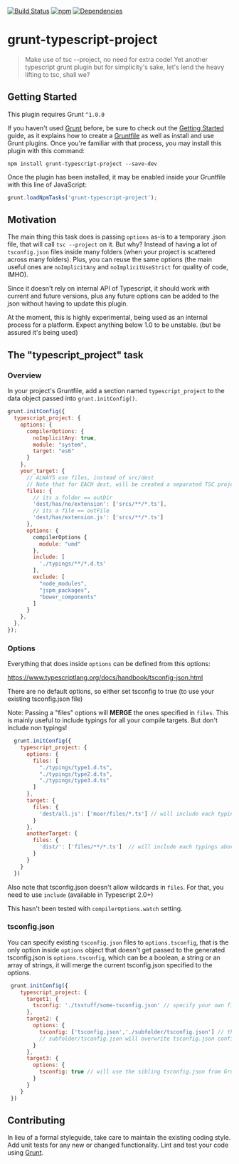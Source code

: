 [![Build Status](https://travis-ci.org/pocesar/grunt-typescript-project.svg?branch=master)](https://travis-ci.org/pocesar/grunt-typescript-project)
[![npm](https://img.shields.io/npm/v/grunt-typescript-project.svg?maxAge=2592000?style=flat-square)](https://www.npmjs.com/package/grunt-typescript-project)
[![Dependencies](https://david-dm.org/pocesar/grunt-typescript-project.svg)](https://david-dm.org/pocesar/grunt-typescript-project)

# grunt-typescript-project

> Make use of tsc --project, no need for extra code! Yet another typescript grunt plugin but for simplicity's sake, let's lend the heavy lifting to tsc, shall we?

## Getting Started
This plugin requires Grunt `^1.0.0`

If you haven't used [Grunt](http://gruntjs.com/) before, be sure to check out the [Getting Started](http://gruntjs.com/getting-started) guide, as it explains how to create a [Gruntfile](http://gruntjs.com/sample-gruntfile) as well as install and use Grunt plugins. Once you're familiar with that process, you may install this plugin with this command:

```shell
npm install grunt-typescript-project --save-dev
```

Once the plugin has been installed, it may be enabled inside your Gruntfile with this line of JavaScript:

```js
grunt.loadNpmTasks('grunt-typescript-project');
```

## Motivation

The main thing this task does is passing `options` as-is to a temporary .json file, that will call `tsc --project` on it.
But why? Instead of having a lot of `tsconfig.json` files inside many folders (when your project is scattered across many folders).
Plus, you can reuse the same options (the main useful ones are `noImplicitAny` and `noImplicitUseStrict` for quality of code, IMHO).

Since it doesn't rely on internal API of Typescript, it should work with current and future versions, plus any future options can be added
to the json without having to update this plugin.

At the moment, this is highly experimental, being used as an internal process for a platform. Expect anything below 1.0 to be unstable.
(but be assured it's being used)

## The "typescript_project" task

### Overview
In your project's Gruntfile, add a section named `typescript_project` to the data object passed into `grunt.initConfig()`.

```js
grunt.initConfig({
  typescript_project: {
    options: {
      compilerOptions: {
        noImplicitAny: true,
        module: "system",
        target: "es6"
      }
    },
    your_target: {
      // ALWAYS use files, instead of src/dest
      // Note that for EACH dest, will be created a separated TSC project json file, keep that in mind
      files: {
        // its a folder == outDir
        'dest/has/no/extension': ['srcs/**/*.ts'],
        // its a file == outFile
        'dest/has/extension.js': ['srcs/**/*.ts']
      },
      options: {
        compilerOptions {
          module: "umd"
        },
        include: [
          './typings/**/*.d.ts'
        ],
        exclude: [
          "node_modules",
          "jspm_packages",
          "bower_components"
        ]
      }
    },
  },
});
```

### Options

Everything that does inside `options` can be defined from this options:

https://www.typescriptlang.org/docs/handbook/tsconfig-json.html

There are no default options, so either set tsconfig to true (to use your existing tsconfig.json file)

Note: Passing a "files" options will **MERGE** the ones specified in `files`. This is mainly useful to include typings for all your compile targets. But don't include non typings!

```js
  grunt.initConfig({
    typescript_project: {
      options: {
        files: [
          "./typings/type1.d.ts",
          "./typings/type2.d.ts",
          "./typings/type3.d.ts"
        ]
      },
      target: {
        files: {
          'dest/all.js': ['moar/files/*.ts'] // will include each typings above.
        }
      },
      anotherTarget: {
        files: {
          'dist/': ['files/**/*.ts']  // will include each typings above.
        }
      }
    }
  })
```

Also note that tsconfig.json doesn't allow wildcards in `files`. For that, you need to use `include` (available in Typescript 2.0+)

This hasn't been tested with `compilerOptions.watch` setting.

### tsconfig.json

You can specify existing `tsconfig.json` files to `options.tsconfig`, that is the only option inside `options` object that doesn't
get passed to the generated tsconfig.json is `options.tsconfig`, which can be a boolean, a string or an array of strings, it will
merge the current tsconfig.json specified to the options.

```js
 grunt.initConfig({
    typescript_project: {
      target1: {
        tsconfig: './tsstuff/some-tsconfig.json' // specify your own filename or another location
      },
      target2: {
        options: {
          tsconfig: ['tsconfig.json','./subfolder/tsconfig.json'] // the files will be merged from left to right, in this case
          // subfolder/tsconfig.json will overwrite tsconfig.json configurations
        }
      },
      target3: {
        options: {
          tsconfig: true // will use the sibling tsconfig.json from Gruntfile
        }
      }
    }
 })
```

## Contributing
In lieu of a formal styleguide, take care to maintain the existing coding style. Add unit tests for any new or changed functionality. Lint and test your code using [Grunt](http://gruntjs.com/).

